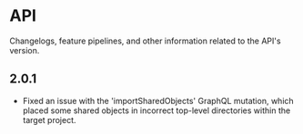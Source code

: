 # API

Changelogs, feature pipelines, and other information related to the API's 
version.

## 2.0.1
- Fixed an issue with the 'importSharedObjects' GraphQL mutation, which placed some shared objects in incorrect top-level directories within the target project.